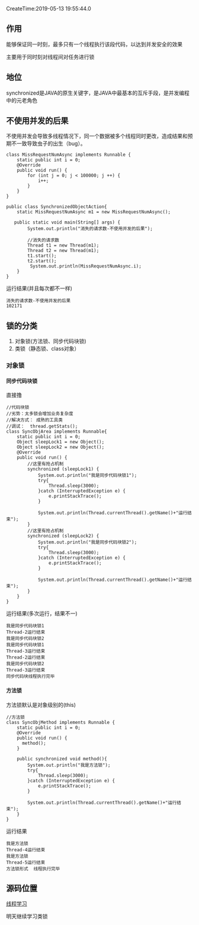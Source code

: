 CreateTime:2019-05-13 19:55:44.0

## 作用
能够保证同一时刻，最多只有一个线程执行该段代码，以达到并发安全的效果

主要用于同时刻对线程间对任务进行锁

## 地位
synchronized是JAVA的原生关键字，是JAVA中最基本的互斥手段，是并发编程中的元老角色

## 不使用并发的后果

不使用并发会导致多线程情况下，同一个数据被多个线程同时更改，造成结果和预期不一致导致虫子的出生（bug）。

```
class MissRequestNumAsync implements Runnable {
    static public int i = 0;
    @Override
    public void run() {
        for (int j = 0; j < 100000; j ++) {
            i++;
        }
    }
}

public class SynchronizedObjectAction{
    static MissRequestNumAsync m1 = new MissRequestNumAsync();

   public static void main(String[] args) {
        System.out.println("消失的请求数-不使用并发的后果");

        //消失的请求数
        Thread t1 = new Thread(m1);
        Thread t2 = new Thread(m1);
        t1.start();
        t2.start();
		 System.out.println(MissRequestNumAsync.i);
	}
}
```

运行结果(并且每次都不一样)
```
消失的请求数-不使用并发的后果
102171
```

## 锁的分类

1. 对象锁(方法锁、同步代码块锁)
2. 类锁（静态锁、class对象）

### 对象锁

#### 同步代码块锁

直接撸

```
//代码块锁
//劣势：太多锁会增加业务复杂度
//解决方式： 成熟的工具类
//调试：  thread.getStats();
class SyncObjArea implements Runnable{
    static public int i = 0;
    Object sleepLock1 = new Object();
    Object sleepLock2 = new Object();
    @Override
    public void run() {
        //这里有抢占机制
        synchronized (sleepLock1) {
            System.out.println("我是同步代码块锁1");
            try{
                Thread.sleep(3000);
            }catch (InterruptedException e) {
                e.printStackTrace();
            }

            System.out.println(Thread.currentThread().getName()+"运行结束");
        }
        //这里有抢占机制
        synchronized (sleepLock2) {
            System.out.println("我是同步代码块锁2");
            try{
                Thread.sleep(3000);
            }catch (InterruptedException e) {
                e.printStackTrace();
            }

            System.out.println(Thread.currentThread().getName()+"运行结束");
        }
    }
}
```

运行结果(多次运行，结果不一)
```
我是同步代码块锁1
Thread-2运行结束
我是同步代码块锁2
我是同步代码块锁1
Thread-3运行结束
Thread-2运行结束
我是同步代码块锁2
Thread-3运行结束
同步代码块线程执行完毕
```

#### 方法锁

方法锁默认是对象级别的(this)

```
//方法锁
class SyncObjMethod implements Runnable {
    static public int i = 0;
    @Override
    public void run() {
      method();
    }

    public synchronized void method(){
        System.out.println("我是方法锁");
        try{
            Thread.sleep(3000);
        }catch (InterruptedException e) {
            e.printStackTrace();
        }

        System.out.println(Thread.currentThread().getName()+"运行结束");
    }
}
```

运行结果
```
我是方法锁
Thread-4运行结束
我是方法锁
Thread-5运行结束
方法锁形式  线程执行完毕
```

## 源码位置

[线程学习](https://github.com/lwl1989/javaTest/tree/master/src/Thread)

明天继续学习类锁
